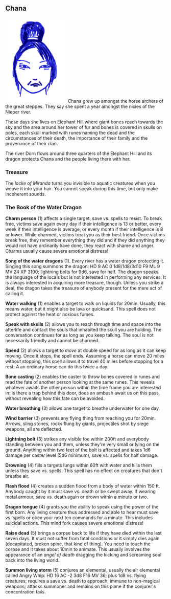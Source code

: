 ## Chana

![Chana](Chana.png)
Chana grew up amongst the horse archers of the great steppes. They say
she spent a year amongst the nixies of the Nieper river.

These days she lives on Elephant Hill where giant bones reach towards
the sky and the area around her tower of fur and bones is covered in
skulls on poles, each skull marked with runes naming the dead and the
circumstances of their death, the importance of their family and the
provenance of their clan.

The river Dorn flows around three quarters of the Elephant Hill and
its dragon protects Chana and the people living there with her.

### Treasure

The *locke of Miranda* turns you invisible to aquatic creatures when
you weave it into your hair. You cannot speak during this time, but
only make incoherent sounds.

### The Book of the Water Dragon

**Charm person** (1) affects a single target, save vs. spells to
resist. To break free, victims save again every day if their
intelligence is 13 or better, every week if their intelligence is
average, or every month if their intelligence is 8 or lower. While
charmed, victims treat you as their best friend. Once victims break
free, they remember everything they did and if they did anything they
would not have ordinarily have done, they react with shame and anger.
Charms usually cause severe emotional distress!

**Song of the water dragons** (1). Every river has a water dragon
protecting it. Singing this song summons the dragon: HD 9 AC 0
1d8/1d8/3d10 F9 ML 9 MV 24 XP 3100; lightning bolts for 9d6, save for
half. The dragon speaks the language of the locals but is not
interested in performing any services. It is always interested in
acquiring more treasure, though. Unless you strike a deal, the dragon
takes the treasure of anybody present for the mere act of calling it.

**Water walking** (1) enables a target to walk on liquids for 20min.
Usually, this means water, but it might also be lava or quicksand.
This spell does not protect against the heat or noxious fumes.

**Speak with skulls** (2) allows you to reach through time and space
into the afterlife and contact the souls that inhabited the skull you
are holding. The conversation continues for as long as you keep
talking. The soul is not necessarily friendly and cannot be charmed.

**Speed** (2) allows a target to *move* at double speed for as long as
it can keep moving. Once it stops, the spell ends. Assuming a horse
can move 20 miles without stopping, this spell allows it to travel 40
miles before stopping for a rest. A an ordinary horse can do this
twice a day.

**Bone casting** (2) enables the caster to throw bones covered in
runes and read the fate of another person looking at the same runes.
This reveals whatever awaits the other person within the time frame
you are interested in: is there a trap behind this door, does an
ambush await us on this pass, without revealing how this fate can be
avoided.

**Water breathing** (3) allows one target to breathe underwater for
one day.

**Wind barrier** (3) prevents any flying thing from reaching you for
20min. Arrows, sling stones, rocks flung by giants, projectiles shot
by siege weapons, all are deflected.

**Lightning bolt** (3) strikes any visible foe within 200ft and
everybody standing between you and them, unless they're very small or
lying on the ground. Anything within two feet of the bolt is affected
and takes 1d6 damage per caster level (5d6 minimum), save vs. spells
for half damage.

**Drowning** (4) fills a targets lungs within 60ft with water and
kills them unless they save vs. spells. This spell has no effect on
creatures that don't breathe air.

**Flash flood** (4) creates a sudden flood from a body of water within
150 ft. Anybody caught by it must save vs. death or be swept away. If
wearing metal armour, save vs. death again or drown within a minute or
two.

**Dragon tongue** (4) grants you the ability to speak using the power
of the first born. Any living creature thus addressed and able to hear
must save vs. spells or obey your next ten commands for a minute. This
includes suicidal actions. This mind fork causes severe emotional
distress!

**Raise dead** (5) brings a corpse back to life if they have died
within the last seven days. It must not suffer from fatal conditions
or it simply dies again (decapitated, broken spine, that kind of
thing). You need to touch the corpse and it takes about 10min to
animate. This usually involves the appearance of an *angel of death*
dragging the kicking and screaming soul back into the living world.

**Summon living storm** (5) conjures an elemental, usually the air
elemental called Angry Whip: HD 16 AC -2 3d8 F16 MV 36; plus 1d8
vs. flying creatures; requires a save vs. death to approach; immune to
non-magical weapons; attacks summoner and remains on this plane if the
conjurer's concentration fails.
